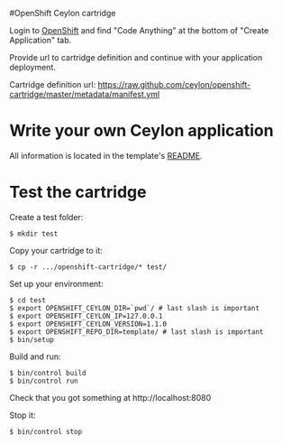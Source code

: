 #OpenShift Ceylon cartridge

Login to [OpenShift](https://openshift.redhat.com/app/console/application_types) and find "Code Anything" at the bottom of "Create Application" tab.

Provide url to cartridge definition and continue with your application deployment.

Cartridge definition url: https://raw.github.com/ceylon/openshift-cartridge/master/metadata/manifest.yml

# Write your own Ceylon application

All information is located in the template's [README](template/README).

# Test the cartridge

Create a test folder:

    $ mkdir test

Copy your cartridge to it:

    $ cp -r .../openshift-cartridge/* test/

Set up your environment:

    $ cd test
    $ export OPENSHIFT_CEYLON_DIR=`pwd`/ # last slash is important
    $ export OPENSHIFT_CEYLON_IP=127.0.0.1
    $ export OPENSHIFT_CEYLON_VERSION=1.1.0
    $ export OPENSHIFT_REPO_DIR=template/ # last slash is important
    $ bin/setup

Build and run:

    $ bin/control build
    $ bin/control run

Check that you got something at http://localhost:8080

Stop it:

    $ bin/control stop 
